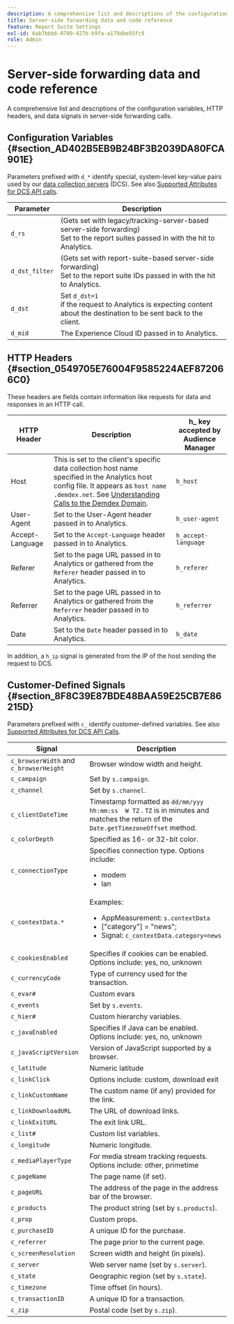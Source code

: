 ```yaml
---
description: A comprehensive list and descriptions of the configuration variables, HTTP headers, and data signals in server-side forwarding calls.
title: Server-side forwarding data and code reference
feature: Report Suite Settings
exl-id: 6ab7bbb6-0709-427b-b9fa-a179dbe55fc9
role: Admin
---
```

# Server-side forwarding data and code reference

A comprehensive list and descriptions of the configuration variables, HTTP headers, and data signals in server-side forwarding calls.

## Configuration Variables {#section_AD402B5EB9B24BF3B2039DA80FCA901E}

Parameters prefixed with `d_*` identify special, system-level key-value pairs used by our [data collection servers](https://experienceleague.adobe.com/docs/audience-manager/user-guide/reference/system-components/components-data-collection.html) (DCS). See also [Supported Attributes for DCS API calls](https://experienceleague.adobe.com/docs/audience-manager/user-guide/api-and-sdk-code/dcs/dcs-api-reference/dcs-keys.html).

|Parameter|Description|
|--- |--- |
| `d_rs` | (Gets set with legacy/tracking-server-based server-side forwarding) <br>Set to the report suites passed in with the hit to Analytics. |
| `d_dst_filter` | (Gets set with report-suite-based server-side forwarding)  <br>Set to the report suite IDs passed in with the hit to Analytics. |
| `d_dst` | Set `d_dst=1`  <br>if the request to Analytics is expecting content about the destination to be sent back to the client. |
| `d_mid` | The Experience Cloud ID passed in to Analytics. |

## HTTP Headers {#section_0549705E76004F9585224AEF872066C0}

These headers are fields contain information like requests for data and responses in an HTTP call.

| HTTP Header | Description | h_ key accepted by Audience Manager |
| --- | --- | --- |
| Host | This is set to the client's specific data collection host name specified in the Analytics host config file. It appears as `host name .demdex.net`. See [Understanding Calls to the Demdex Domain](https://experienceleague.adobe.com/docs/audience-manager/user-guide/reference/demdex-calls.html). | `h_host` |
| User-Agent | Set to the User-Agent header passed in to Analytics. | `h_user-agent` |
| Accept-Language | Set to the  `Accept-Language`  header passed in to Analytics. | `h_accept-language` |
| Referer | Set to the page URL passed in to Analytics or gathered from the `Referer` header passed in to Analytics. | `h_referer` |
| Referrer | Set to the page URL passed in to Analytics or gathered from the `Referrer` header passed in to Analytics. | `h_referrer` |
| Date | Set to the `Date` header passed in to Analytics. | `h_date` |

In addition, a `h_ip` signal is generated from the IP of the host sending the request to DCS.

## Customer-Defined Signals {#section_8F8C39E87BDE48BAA59E25CB7E86215D}

Parameters prefixed with `c_` identify customer-defined variables. See also [Supported Attributes for DCS API Calls](https://experienceleague.adobe.com/docs/audience-manager/user-guide/api-and-sdk-code/dcs/dcs-api-reference/dcs-keys.html).

| Signal | Description |
| --- |--- |
| `c_browserWidth`  and `c_browserHeight` | Browser window width and height. |
| `c_campaign` | Set by `s.campaign`.|
| `c_channel` | Set by `s.channel`.|
| `c_clientDateTime` | Timestamp formatted as `dd/mm/yyy hh:mm:ss  W TZ` . `TZ` is in minutes and matches the return of the `Date.getTimezoneOffset` method.|
| `c_colorDepth` | Specified as 16- or 32-bit color.|
| `c_connectionType` | Specifies connection type. Options include:<ul><li>modem</li><li>lan</li></ul>|
| `c_contextData.*` | Examples:<ul><li>AppMeasurement: `s.contextData`</li><li>["category"] = "news";</li><li>Signal: `c_contextData.category=news`</li></ul>|
| `c_cookiesEnabled` | Specifies if cookies can be enabled. Options include: yes, no, unknown|
| `c_currencyCode` | Type of currency used for the transaction.|
| `c_evar#` | Custom evars|
| `c_events` | Set by `s.events`.|
| `c_hier#` | Custom hierarchy variables.|
| `c_javaEnabled` | Specifies if Java can be enabled. Options include: yes, no, unknown|
| `c_javaScriptVersion` | Version of JavaScript supported by a browser.|
| `c_latitude` | Numeric latitude|
| `c_linkClick` | Options include: custom, download exit|
| `c_linkCustomName` | The custom name (if any) provided for the link.|
| `c_linkDownloadURL` | The URL of download links.|
| `c_linkExitURL` | The exit link URL.|
| `c_list#` | Custom list variables.|
| `c_longitude` | Numeric longitude.|
| `c_mediaPlayerType` | For media stream tracking requests. Options include:  other, primetime|
| `c_pageName` | The page name (if set).|
| `c_pageURL` | The address of the page in the address bar of the browser.|
| `c_products` | The product string (set by `s.products`).|
| `c_prop` | Custom props.|
| `c_purchaseID` | A unique ID for the purchase.|
| `c_referrer` | The page prior to the current page.|
| `c_screenResolution` | Screen width and height (in pixels).|
| `c_server` | Web server name (set by `s.server`).|
| `c_state` | Geographic region (set by `s.state`).|
| `c_timezone` | Time offset (in hours).|
| `c_transactionID` | A unique ID for a transaction.|
| `c_zip` | Postal code (set by `s.zip`).|
